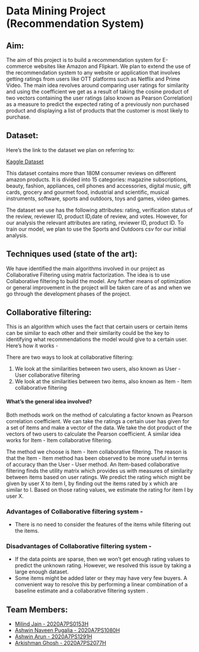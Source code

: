 # Data Mining Project (Recommendation System)
## Aim:
The aim of this project is to build a recommendation system for
E-commerce websites like Amazon and Flipkart. We plan to extend the use
of the recommendation system to any website or application that involves
getting ratings from users like OTT platforms such as Netflix and Prime
Video. The main idea revolves around comparing user ratings for similarity
and using the coefficient we get as a result of taking the cosine product of
two vectors containing the user ratings (also known as Pearson
Correlation) as a measure to predict the expected rating of a previously
non purchased product and displaying a list of products that the
customer is most likely to purchase.


## Dataset:
Here’s the link to the dataset we plan on referring to: 

[Kaggle Dataset](https://www.kaggle.com/arhamrumi/amazon-reviews-eda-20012018)

This dataset contains more than 180M consumer reviews on different
amazon products. It is divided into 15 categories: magazine subscriptions,
beauty, fashion, appliances, cell phones and accessories, digital music, gift
cards, grocery and gourmet food, industrial and scientific, musical
instruments, software, sports and outdoors, toys and games, video games.

The dataset we use has the following attributes: rating, verification status
of the review, reviewer ID, product ID,date of review, and votes. However, for
our analysis the relevant attributes are rating, reviewer ID, product ID. To
train our model, we plan to use the Sports and Outdoors csv for our initial
analysis.

## Techniques used (state of the art):
We have identified the main algorithms involved in our project as
Collaborative Filtering using matrix factorization. The idea is to use
Collaborative filtering to build the model. Any further means of
optimization or general improvement in the project will be taken care of as
and when we go through the development phases of the project.


## Collaborative filtering:
This is an algorithm which uses the fact that certain users or certain items
can be similar to each other and their similarity could be the key to
identifying what recommendations the model would give to a certain user.
Here’s how it works -

There are two ways to look at collaborative filtering:
1) We look at the similarities between two users, also known as User -
User collaborative filtering
2) We look at the similarities between two items, also known as Item -
Item collaborative filtering

#### What’s the general idea involved?
Both methods work on the method of calculating a factor known as
Pearson correlation coefficient. We can take the ratings a certain user has
given for a set of items and make a vector of the data. We take the dot
product of the vectors of two users to calculate the Pearson coefficient.
A similar idea works for Item - Item collaborative filtering.


The method we choose is Item - Item collaborative filtering. The reason is
that the Item - Item method has been observed to be more useful in terms
of accuracy than the User - User method. An Item-based collaborative
filtering finds the utility matrix which provides us with measures of
similarity between items based on user ratings. We predict the rating which
might be given by user X to item I, by finding out the items rated by x which
are similar to I. Based on those rating values, we estimate the rating for
item I by user X.
### Advantages of Collaborative filtering system -
* There is no need to consider the features of the items while filtering
out the items.

### Disadvantages of Collaborative filtering system -
* If the data points are sparse, then we won’t get enough rating values
to predict the unknown rating. However, we resolved this issue by
taking a large enough dataset.
* Some items might be added later or they may have very few buyers. A
convenient way to resolve this by performing a linear combination of
a baseline estimate and a collaborative filtering system .

## Team Members:
* [Milind Jain - 2020A7PS0153H](https://github.com/jainmilind)
* [Ashwin Naveen Pugalia - 2020A7PS1080H](https://github.com/Ashwin-1709)
* [Ashwin Arun - 2020A7PS1291H](https://github.com/CodeFreak2002)
* [Arkishman Ghosh - 2020A7PS2077H](https://github.com/ArkiGhosh)

